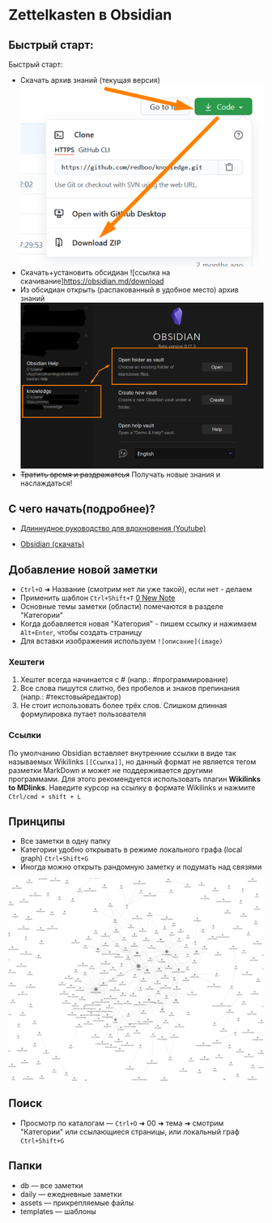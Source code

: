 # Zettelkasten в Obsidian
## Быстрый старт:
Быстрый старт:
- Скачать архив знаний (текущая версия) ![куда тыкать](assets/Pasted%20image%2020210519170256.png)
- Скачать+установить обсидиан ![ссылка на скачивание]https://obsidian.md/download
- Из обсидиан открыть (распакованный в удобное место) архив знаний ![куда тыкать в обсидиане](assets/Pasted%20image%2020210519170824.png)
- ~~Тратить время и раздражатсья~~ Получать новые знания и наслаждаться! 

## С чего начать(подробнее)?

- [Длиннудное руководство для вдохновения (Youtube)](https://youtu.be/PiS3pRRj994)

- [Obsidian (скачать)](https://obsidian.md/)

## Добавление новой заметки

- `Ctrl+O` ➜ Название (смотрим нет ли уже такой), если нет - делаем
- Применить шаблон `Ctrl+Shift+T` [0 New Note](./templates/0%20New%20Note.md)
- Основные темы заметки (области) помечаются в разделе "Категории"
- Когда добавляется новая "Категория" - пишем ссылку и нажимаем `Alt+Enter`, чтобы создать страницу
- Для вставки изображения используем `![описание](image)`

### Хештеги

1. Хештег всегда начинается с # (напр.: #программирование)
2. Все слова пишутся слитно, без пробелов и знаков препинания (напр.: #текстовыйредактор)
3. Не стоит использовать более трёх слов. Слишком длинная формулировка путает пользователя

### Ссылки

По умолчанию Obsidian вставляет внутренние ссылки в виде так называемых Wikilinks `[[Ссылка]]`, но данный формат не является тегом разметки MarkDown и может не поддерживается другими программами. Для этого рекомендуется использовать плагин **Wikilinks to MDlinks**. Наведите курсор на ссылку в формате Wikilinks и нажмите `Ctrl/cmd + shift + L`

## Принципы

- Все заметки в одну папку
- Категории удобно открывать в режиме локального графа (local graph) `Ctrl+Shift+G`
- Иногда можно открыть рандомную заметку и подумать над связями

[![Пример графа](./assets/Zettelkasten%20graph%20example.png)](./assets/Zettelkasten%20graph%20example.png)

## Поиск

- Просмотр по каталогам — `Ctrl+O` ➜ 00  ➜ тема  ➜ смотрим "Категории" или ссылающиеся страницы, или локальный граф `Ctrl+Shift+G`

## Папки

- db  — все заметки
- daily  — ежедневные заметки
- assets  — прикрепляемые файлы
- templates  — шаблоны
